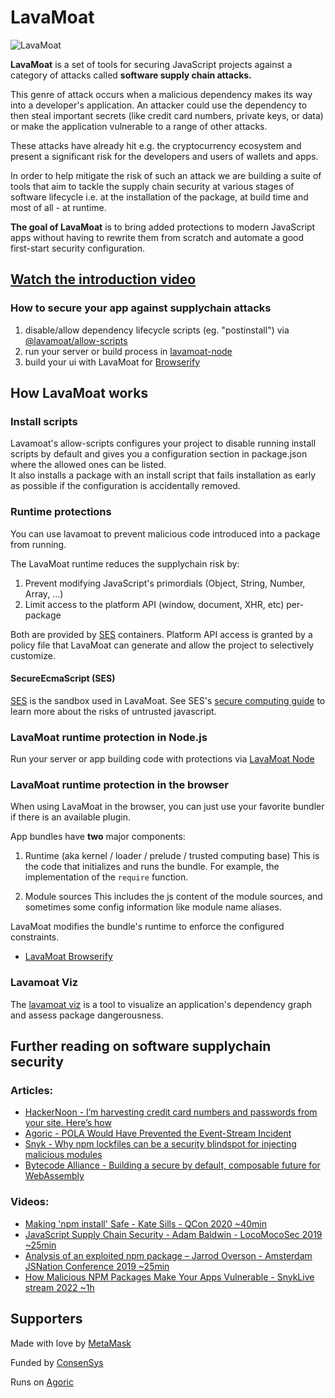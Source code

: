 # LavaMoat

![LavaMoat](./assets/lavamoat-logo.png "Introduction to LavaMoat")

**LavaMoat** is a set of tools for securing JavaScript projects against a category of attacks called **software supply chain attacks.**

This genre of attack occurs when a malicious dependency makes its way into a developer's application. An attacker could use the dependency to then steal important secrets (like credit card numbers, private keys, or data) or make the application vulnerable to a range of other attacks.

These attacks have already hit e.g. the cryptocurrency ecosystem and present a significant risk for the developers and users of wallets and apps.

In order to help mitigate the risk of such an attack we are building a suite of tools that aim to tackle the supply chain security at various stages of software lifecycle i.e. at the installation of the package, at build time and most of all - at runtime.


**The goal of LavaMoat** is to bring added protections to modern JavaScript apps without having to rewrite them from scratch and automate a good first-start security configuration.


## [Watch the introduction video](https://www.youtube.com/watch?v=iaqe6F4S2tA&feature=emb_title&ab_channel=Feross)


### How to secure your app against supplychain attacks

1. disable/allow dependency lifecycle scripts (eg. "postinstall") via [@lavamoat/allow-scripts][LavamoatAllowScripts]
2. run your server or build process in [lavamoat-node][LavamoatNode]
3. build your ui with LavaMoat for [Browserify][LavamoatBrowserify]

## How LavaMoat works

### Install scripts

Lavamoat's allow-scripts configures your project to disable running install scripts by default and
gives you a configuration section in package.json where the allowed ones can be listed.  
It also installs a package with an install script that fails installation as early as possible if the configuration is accidentally removed.

### Runtime protections

You can use lavamoat to prevent malicious code introduced into a package from running. 

The LavaMoat runtime reduces the supplychain risk by:
  1. Prevent modifying JavaScript's primordials (Object, String, Number, Array, ...)
  2. Limit access to the platform API (window, document, XHR, etc) per-package

Both are provided by [SES][SesGithub] containers. Platform API access is granted by a policy file that LavaMoat can generate and allow the project to selectively customize.

#### SecureEcmaScript (SES)

[SES][SesGithub] is the sandbox used in LavaMoat. See SES's [secure computing guide][SesComputingGuide] to learn more about the risks of untrusted javascript.

### LavaMoat runtime protection in Node.js

Run your server or app building code with protections via [LavaMoat Node][LavamoatNode]

### LavaMoat runtime protection in the browser

When using LavaMoat in the browser, you can just use your favorite bundler if there is an available plugin.

App bundles have **two** major components:

1. Runtime (aka kernel / loader / prelude / trusted computing base)
This is the code that initializes and runs the bundle. For example, the implementation of the `require` function.

2. Module sources
This includes the js content of the module sources, and sometimes some config information like module name aliases.

LavaMoat modifies the bundle's runtime to enforce the configured constraints.

- [LavaMoat Browserify][LavamoatBrowserify]


### Lavamoat Viz

[lavamoatViz]: https://lavamoat.github.io/LavaMoat/
The [lavamoat viz][lavamoatViz] is a tool to visualize an application's dependency graph and assess package dangerousness.


## Further reading on software supplychain security

### Articles:
- [HackerNoon - I’m harvesting credit card numbers and passwords from your site. Here’s how](https://medium.com/hackernoon/im-harvesting-credit-card-numbers-and-passwords-from-your-site-here-s-how-9a8cb347c5b5)
- [Agoric - POLA Would Have Prevented the Event-Stream Incident](https://medium.com/agoric/pola-would-have-prevented-the-event-stream-incident-45653ecbda99)
- [Snyk - Why npm lockfiles can be a security blindspot for injecting malicious modules](https://snyk.io/blog/why-npm-lockfiles-can-be-a-security-blindspot-for-injecting-malicious-modules/)
- [Bytecode Alliance - Building a secure by default, composable future for WebAssembly](https://bytecodealliance.org/articles/announcing-the-bytecode-alliance)

### Videos:
- [Making 'npm install' Safe - Kate Sills - QCon 2020 ~40min](https://www.infoq.com/presentations/npm-install/)
- [JavaScript Supply Chain Security - Adam Baldwin - LocoMocoSec 2019 ~25min](https://www.youtube.com/watch?v=HDo2iOlkbyc)
- [Analysis of an exploited npm package – Jarrod Overson - Amsterdam JSNation Conference 2019  ~25min](https://www.youtube.com/watch?v=cvtt8TexqbU)
- [How Malicious NPM Packages Make Your Apps Vulnerable - SnykLive stream 2022 ~1h](https://youtu.be/STC_ubJNiMs?t=287)

## Supporters

Made with love by [MetaMask](https://github.com/metamask/)

Funded by [ConsenSys](https://github.com/consensys)

Runs on [Agoric](https://github.com/agoric/)

[SesGithub]: https://github.com/endojs/endo/tree/master/packages/ses
[SesComputingGuide]: https://github.com/endojs/endo/blob/master/packages/ses/docs/secure-coding-guide.md

[LavamoatNode]: ./packages/node
[LavamoatBrowserify]: ./packages/browserify
[LavamoatViz]: ./packages//viz
[LavamoatAllowScripts]: ./packages/allow-scripts
